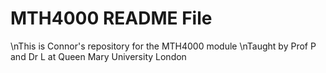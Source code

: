 # MTH4000 README File
\nThis is Connor's repository for the MTH4000 module
\nTaught by Prof P and Dr L at Queen Mary University London
